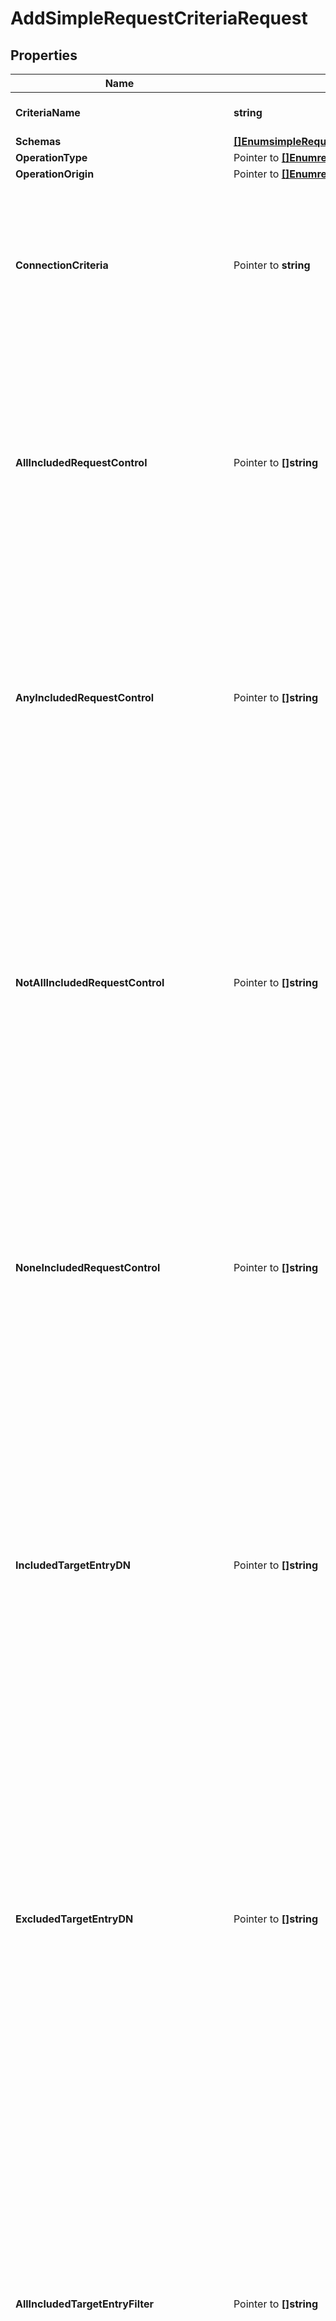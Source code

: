 # AddSimpleRequestCriteriaRequest

## Properties

Name | Type | Description | Notes
------------ | ------------- | ------------- | -------------
**CriteriaName** | **string** | Name of the new Request Criteria | 
**Schemas** | [**[]EnumsimpleRequestCriteriaSchemaUrn**](EnumsimpleRequestCriteriaSchemaUrn.md) |  | 
**OperationType** | Pointer to [**[]EnumrequestCriteriaOperationTypeProp**](EnumrequestCriteriaOperationTypeProp.md) |  | [optional] 
**OperationOrigin** | Pointer to [**[]EnumrequestCriteriaOperationOriginProp**](EnumrequestCriteriaOperationOriginProp.md) |  | [optional] 
**ConnectionCriteria** | Pointer to **string** | Specifies a connection criteria object that must match the associated client connection for operations included in this Simple Request Criteria. | [optional] 
**AllIncludedRequestControl** | Pointer to **[]string** | Specifies the OID of a control that must be present in the request from the client for operations included in this Simple Request Criteria. If any control OIDs are provided, then the request must contain all of those controls. | [optional] 
**AnyIncludedRequestControl** | Pointer to **[]string** | Specifies the OID of a control that may be present in the request from the client for operations included in this Simple Request Criteria. If any control OIDs are provided, then the request must contain at least one of those controls. | [optional] 
**NotAllIncludedRequestControl** | Pointer to **[]string** | Specifies the OID of a control that should not be present in the request from the client for operations included in this Simple Request Criteria. If any control OIDs are provided, then the request must not contain at least one of those controls (that is, the request may contain zero or more of those controls, but not all of them). | [optional] 
**NoneIncludedRequestControl** | Pointer to **[]string** | Specifies the OID of a control that must not be present in the request from the client for operations included in this Simple Request Criteria. If any control OIDs are provided, then the request must not contain any of those controls. | [optional] 
**IncludedTargetEntryDN** | Pointer to **[]string** | Specifies a base DN below which targeted entries may exist for requests included in this Simple Request Criteria. This will only be taken into account for add, simple bind, compare, delete, modify, modify DN, and search operations. It will be ignored for abandon, SASL bind, extended, and unbind operations. | [optional] 
**ExcludedTargetEntryDN** | Pointer to **[]string** | Specifies a base DN below which targeted entries may not exist for requests included in this Simple Request Criteria. This will only be taken into account for add, simple bind, compare, delete, modify, modify DN, and search operations. It will be ignored for abandon, SASL bind, extended, and unbind operations. | [optional] 
**AllIncludedTargetEntryFilter** | Pointer to **[]string** | Specifies a search filter that must match the target entry for requests included in this Simple Request Criteria. This will only be taken into account for add, simple bind, compare, delete, modify, modify DN, and search operations. It will be ignored for abandon, SASL bind, extended, and unbind operations. If any filters are provided, then the target entry must match all of those filters. | [optional] 
**AnyIncludedTargetEntryFilter** | Pointer to **[]string** | Specifies a search filter that may match the target entry for requests included in this Simple Request Criteria. This will only be taken into account for add, simple bind, compare, delete, modify, modify DN, and search operations. It will be ignored for abandon, SASL bind, extended, and unbind operations. If any filters are provided, then the target entry must match at least one of those filters. | [optional] 
**NotAllIncludedTargetEntryFilter** | Pointer to **[]string** | Specifies a search filter that should not match the target entry for requests included in this Simple Request Criteria. This will only be taken into account for add, simple bind, compare, delete, modify, modify DN, and search operations. It will be ignored for abandon, SASL bind, extended, and unbind operations. If any filters are provided, then the target entry must not match at least one of those filters (that is, the request may match zero or more of those filters, but not of all of them). | [optional] 
**NoneIncludedTargetEntryFilter** | Pointer to **[]string** | Specifies a search filter that must not match the target entry for requests included in this Simple Request Criteria. This will only be taken into account for add, simple bind, compare, delete, modify, modify DN, and search operations. It will be ignored for abandon, SASL bind, extended, and unbind operations. If any filters are provided, then the target entry must not match any of those filters. | [optional] 
**AllIncludedTargetEntryGroupDN** | Pointer to **[]string** | Specifies the DN of a group in which the user associated with the target entry must be a member for requests included in this Simple Request Criteria. This will only be taken into account for add, simple bind, compare, delete, modify, modify DN, and search operations. It will be ignored for abandon, SASL bind, extended, and unbind operations. If any group DNs are provided, then the target entry must be a member of all of those groups. | [optional] 
**AnyIncludedTargetEntryGroupDN** | Pointer to **[]string** | Specifies the DN of a group in which the user associated with the target entry may be a member for requests included in this Simple Request Criteria. This will only be taken into account for add, simple bind, compare, delete, modify, modify DN, and search operations. It will be ignored for abandon, SASL bind, extended, and unbind operations. If any group DNs are provided, then the target entry must be a member of at least one of those groups. | [optional] 
**NotAllIncludedTargetEntryGroupDN** | Pointer to **[]string** | Specifies the DN of a group in which the user associated with the target entry should not be a member for requests included in this Simple Request Criteria. This will only be taken into account for add, simple bind, compare, delete, modify, modify DN, and search operations. It will be ignored for abandon, SASL bind, extended, and unbind operations. If any group DNs are provided, then the target entry must not be a member of at least one of those groups (that is, the target entry may be a member of zero or more of those groups, but not all of them). | [optional] 
**NoneIncludedTargetEntryGroupDN** | Pointer to **[]string** | Specifies the DN of a group in which the user associated with the target entry must not be a member for requests included in this Simple Request Criteria. This will only be taken into account for add, simple bind, compare, delete, modify, modify DN, and search operations. It will be ignored for abandon, SASL bind, extended, and unbind operations. If any group DNs are provided, then the target entry must not be a member of any of those groups. | [optional] 
**TargetBindType** | Pointer to [**[]EnumrequestCriteriaTargetBindTypeProp**](EnumrequestCriteriaTargetBindTypeProp.md) |  | [optional] 
**IncludedTargetSASLMechanism** | Pointer to **[]string** | Specifies the name of a SASL mechanism for bind requests included in this Simple Request Criteria. This will only be taken into account for SASL bind operations and will be ignored for other types of operations and for bind operations that do not use SASL authentication. | [optional] 
**ExcludedTargetSASLMechanism** | Pointer to **[]string** | Specifies the name of a SASL mechanism for bind requests excluded from this Simple Request Criteria. This will only be taken into account for SASL bind operations and will be ignored for other types of operations and for bind operations that do not use SASL authentication. | [optional] 
**IncludedTargetAttribute** | Pointer to **[]string** | Specifies the name or OID of an attribute type which must be targeted by requests included in this Simple Request Criteria. This will only be taken into account for add, compare, modify, modify DN, and search operations. It will be ignored for abandon, bind, delete, extended, and unbind operations. | [optional] 
**ExcludedTargetAttribute** | Pointer to **[]string** | Specifies the name or OID of an attribute type which must not be targeted by requests included in this Simple Request Criteria. This will only be taken into account for add, compare, modify, modify DN, and search operations. It will be ignored for abandon, bind, delete, extended, and unbind operations. | [optional] 
**IncludedExtendedOperationOID** | Pointer to **[]string** | Specifies the request OID for extended requests included in this Simple Request Criteria. This will only be taken into account for extended requests and will be ignored for all other types of requests. | [optional] 
**ExcludedExtendedOperationOID** | Pointer to **[]string** | Specifies the request OID for extended requests excluded from this Simple Request Criteria. This will only be taken into account for extended requests and will be ignored for all other types of requests. | [optional] 
**IncludedSearchScope** | Pointer to [**[]EnumrequestCriteriaIncludedSearchScopeProp**](EnumrequestCriteriaIncludedSearchScopeProp.md) |  | [optional] 
**UsingAdministrativeSessionWorkerThread** | Pointer to [**EnumrequestCriteriaUsingAdministrativeSessionWorkerThreadProp**](EnumrequestCriteriaUsingAdministrativeSessionWorkerThreadProp.md) |  | [optional] 
**IncludedApplicationName** | Pointer to **[]string** | Specifies an application name for requests included in this Simple Request Criteria. | [optional] 
**ExcludedApplicationName** | Pointer to **[]string** | Specifies an application name for requests excluded from this Simple Request Criteria. | [optional] 
**Description** | Pointer to **string** | A description for this Request Criteria | [optional] 

## Methods

### NewAddSimpleRequestCriteriaRequest

`func NewAddSimpleRequestCriteriaRequest(criteriaName string, schemas []EnumsimpleRequestCriteriaSchemaUrn, ) *AddSimpleRequestCriteriaRequest`

NewAddSimpleRequestCriteriaRequest instantiates a new AddSimpleRequestCriteriaRequest object
This constructor will assign default values to properties that have it defined,
and makes sure properties required by API are set, but the set of arguments
will change when the set of required properties is changed

### NewAddSimpleRequestCriteriaRequestWithDefaults

`func NewAddSimpleRequestCriteriaRequestWithDefaults() *AddSimpleRequestCriteriaRequest`

NewAddSimpleRequestCriteriaRequestWithDefaults instantiates a new AddSimpleRequestCriteriaRequest object
This constructor will only assign default values to properties that have it defined,
but it doesn't guarantee that properties required by API are set

### GetCriteriaName

`func (o *AddSimpleRequestCriteriaRequest) GetCriteriaName() string`

GetCriteriaName returns the CriteriaName field if non-nil, zero value otherwise.

### GetCriteriaNameOk

`func (o *AddSimpleRequestCriteriaRequest) GetCriteriaNameOk() (*string, bool)`

GetCriteriaNameOk returns a tuple with the CriteriaName field if it's non-nil, zero value otherwise
and a boolean to check if the value has been set.

### SetCriteriaName

`func (o *AddSimpleRequestCriteriaRequest) SetCriteriaName(v string)`

SetCriteriaName sets CriteriaName field to given value.


### GetSchemas

`func (o *AddSimpleRequestCriteriaRequest) GetSchemas() []EnumsimpleRequestCriteriaSchemaUrn`

GetSchemas returns the Schemas field if non-nil, zero value otherwise.

### GetSchemasOk

`func (o *AddSimpleRequestCriteriaRequest) GetSchemasOk() (*[]EnumsimpleRequestCriteriaSchemaUrn, bool)`

GetSchemasOk returns a tuple with the Schemas field if it's non-nil, zero value otherwise
and a boolean to check if the value has been set.

### SetSchemas

`func (o *AddSimpleRequestCriteriaRequest) SetSchemas(v []EnumsimpleRequestCriteriaSchemaUrn)`

SetSchemas sets Schemas field to given value.


### GetOperationType

`func (o *AddSimpleRequestCriteriaRequest) GetOperationType() []EnumrequestCriteriaOperationTypeProp`

GetOperationType returns the OperationType field if non-nil, zero value otherwise.

### GetOperationTypeOk

`func (o *AddSimpleRequestCriteriaRequest) GetOperationTypeOk() (*[]EnumrequestCriteriaOperationTypeProp, bool)`

GetOperationTypeOk returns a tuple with the OperationType field if it's non-nil, zero value otherwise
and a boolean to check if the value has been set.

### SetOperationType

`func (o *AddSimpleRequestCriteriaRequest) SetOperationType(v []EnumrequestCriteriaOperationTypeProp)`

SetOperationType sets OperationType field to given value.

### HasOperationType

`func (o *AddSimpleRequestCriteriaRequest) HasOperationType() bool`

HasOperationType returns a boolean if a field has been set.

### GetOperationOrigin

`func (o *AddSimpleRequestCriteriaRequest) GetOperationOrigin() []EnumrequestCriteriaOperationOriginProp`

GetOperationOrigin returns the OperationOrigin field if non-nil, zero value otherwise.

### GetOperationOriginOk

`func (o *AddSimpleRequestCriteriaRequest) GetOperationOriginOk() (*[]EnumrequestCriteriaOperationOriginProp, bool)`

GetOperationOriginOk returns a tuple with the OperationOrigin field if it's non-nil, zero value otherwise
and a boolean to check if the value has been set.

### SetOperationOrigin

`func (o *AddSimpleRequestCriteriaRequest) SetOperationOrigin(v []EnumrequestCriteriaOperationOriginProp)`

SetOperationOrigin sets OperationOrigin field to given value.

### HasOperationOrigin

`func (o *AddSimpleRequestCriteriaRequest) HasOperationOrigin() bool`

HasOperationOrigin returns a boolean if a field has been set.

### GetConnectionCriteria

`func (o *AddSimpleRequestCriteriaRequest) GetConnectionCriteria() string`

GetConnectionCriteria returns the ConnectionCriteria field if non-nil, zero value otherwise.

### GetConnectionCriteriaOk

`func (o *AddSimpleRequestCriteriaRequest) GetConnectionCriteriaOk() (*string, bool)`

GetConnectionCriteriaOk returns a tuple with the ConnectionCriteria field if it's non-nil, zero value otherwise
and a boolean to check if the value has been set.

### SetConnectionCriteria

`func (o *AddSimpleRequestCriteriaRequest) SetConnectionCriteria(v string)`

SetConnectionCriteria sets ConnectionCriteria field to given value.

### HasConnectionCriteria

`func (o *AddSimpleRequestCriteriaRequest) HasConnectionCriteria() bool`

HasConnectionCriteria returns a boolean if a field has been set.

### GetAllIncludedRequestControl

`func (o *AddSimpleRequestCriteriaRequest) GetAllIncludedRequestControl() []string`

GetAllIncludedRequestControl returns the AllIncludedRequestControl field if non-nil, zero value otherwise.

### GetAllIncludedRequestControlOk

`func (o *AddSimpleRequestCriteriaRequest) GetAllIncludedRequestControlOk() (*[]string, bool)`

GetAllIncludedRequestControlOk returns a tuple with the AllIncludedRequestControl field if it's non-nil, zero value otherwise
and a boolean to check if the value has been set.

### SetAllIncludedRequestControl

`func (o *AddSimpleRequestCriteriaRequest) SetAllIncludedRequestControl(v []string)`

SetAllIncludedRequestControl sets AllIncludedRequestControl field to given value.

### HasAllIncludedRequestControl

`func (o *AddSimpleRequestCriteriaRequest) HasAllIncludedRequestControl() bool`

HasAllIncludedRequestControl returns a boolean if a field has been set.

### GetAnyIncludedRequestControl

`func (o *AddSimpleRequestCriteriaRequest) GetAnyIncludedRequestControl() []string`

GetAnyIncludedRequestControl returns the AnyIncludedRequestControl field if non-nil, zero value otherwise.

### GetAnyIncludedRequestControlOk

`func (o *AddSimpleRequestCriteriaRequest) GetAnyIncludedRequestControlOk() (*[]string, bool)`

GetAnyIncludedRequestControlOk returns a tuple with the AnyIncludedRequestControl field if it's non-nil, zero value otherwise
and a boolean to check if the value has been set.

### SetAnyIncludedRequestControl

`func (o *AddSimpleRequestCriteriaRequest) SetAnyIncludedRequestControl(v []string)`

SetAnyIncludedRequestControl sets AnyIncludedRequestControl field to given value.

### HasAnyIncludedRequestControl

`func (o *AddSimpleRequestCriteriaRequest) HasAnyIncludedRequestControl() bool`

HasAnyIncludedRequestControl returns a boolean if a field has been set.

### GetNotAllIncludedRequestControl

`func (o *AddSimpleRequestCriteriaRequest) GetNotAllIncludedRequestControl() []string`

GetNotAllIncludedRequestControl returns the NotAllIncludedRequestControl field if non-nil, zero value otherwise.

### GetNotAllIncludedRequestControlOk

`func (o *AddSimpleRequestCriteriaRequest) GetNotAllIncludedRequestControlOk() (*[]string, bool)`

GetNotAllIncludedRequestControlOk returns a tuple with the NotAllIncludedRequestControl field if it's non-nil, zero value otherwise
and a boolean to check if the value has been set.

### SetNotAllIncludedRequestControl

`func (o *AddSimpleRequestCriteriaRequest) SetNotAllIncludedRequestControl(v []string)`

SetNotAllIncludedRequestControl sets NotAllIncludedRequestControl field to given value.

### HasNotAllIncludedRequestControl

`func (o *AddSimpleRequestCriteriaRequest) HasNotAllIncludedRequestControl() bool`

HasNotAllIncludedRequestControl returns a boolean if a field has been set.

### GetNoneIncludedRequestControl

`func (o *AddSimpleRequestCriteriaRequest) GetNoneIncludedRequestControl() []string`

GetNoneIncludedRequestControl returns the NoneIncludedRequestControl field if non-nil, zero value otherwise.

### GetNoneIncludedRequestControlOk

`func (o *AddSimpleRequestCriteriaRequest) GetNoneIncludedRequestControlOk() (*[]string, bool)`

GetNoneIncludedRequestControlOk returns a tuple with the NoneIncludedRequestControl field if it's non-nil, zero value otherwise
and a boolean to check if the value has been set.

### SetNoneIncludedRequestControl

`func (o *AddSimpleRequestCriteriaRequest) SetNoneIncludedRequestControl(v []string)`

SetNoneIncludedRequestControl sets NoneIncludedRequestControl field to given value.

### HasNoneIncludedRequestControl

`func (o *AddSimpleRequestCriteriaRequest) HasNoneIncludedRequestControl() bool`

HasNoneIncludedRequestControl returns a boolean if a field has been set.

### GetIncludedTargetEntryDN

`func (o *AddSimpleRequestCriteriaRequest) GetIncludedTargetEntryDN() []string`

GetIncludedTargetEntryDN returns the IncludedTargetEntryDN field if non-nil, zero value otherwise.

### GetIncludedTargetEntryDNOk

`func (o *AddSimpleRequestCriteriaRequest) GetIncludedTargetEntryDNOk() (*[]string, bool)`

GetIncludedTargetEntryDNOk returns a tuple with the IncludedTargetEntryDN field if it's non-nil, zero value otherwise
and a boolean to check if the value has been set.

### SetIncludedTargetEntryDN

`func (o *AddSimpleRequestCriteriaRequest) SetIncludedTargetEntryDN(v []string)`

SetIncludedTargetEntryDN sets IncludedTargetEntryDN field to given value.

### HasIncludedTargetEntryDN

`func (o *AddSimpleRequestCriteriaRequest) HasIncludedTargetEntryDN() bool`

HasIncludedTargetEntryDN returns a boolean if a field has been set.

### GetExcludedTargetEntryDN

`func (o *AddSimpleRequestCriteriaRequest) GetExcludedTargetEntryDN() []string`

GetExcludedTargetEntryDN returns the ExcludedTargetEntryDN field if non-nil, zero value otherwise.

### GetExcludedTargetEntryDNOk

`func (o *AddSimpleRequestCriteriaRequest) GetExcludedTargetEntryDNOk() (*[]string, bool)`

GetExcludedTargetEntryDNOk returns a tuple with the ExcludedTargetEntryDN field if it's non-nil, zero value otherwise
and a boolean to check if the value has been set.

### SetExcludedTargetEntryDN

`func (o *AddSimpleRequestCriteriaRequest) SetExcludedTargetEntryDN(v []string)`

SetExcludedTargetEntryDN sets ExcludedTargetEntryDN field to given value.

### HasExcludedTargetEntryDN

`func (o *AddSimpleRequestCriteriaRequest) HasExcludedTargetEntryDN() bool`

HasExcludedTargetEntryDN returns a boolean if a field has been set.

### GetAllIncludedTargetEntryFilter

`func (o *AddSimpleRequestCriteriaRequest) GetAllIncludedTargetEntryFilter() []string`

GetAllIncludedTargetEntryFilter returns the AllIncludedTargetEntryFilter field if non-nil, zero value otherwise.

### GetAllIncludedTargetEntryFilterOk

`func (o *AddSimpleRequestCriteriaRequest) GetAllIncludedTargetEntryFilterOk() (*[]string, bool)`

GetAllIncludedTargetEntryFilterOk returns a tuple with the AllIncludedTargetEntryFilter field if it's non-nil, zero value otherwise
and a boolean to check if the value has been set.

### SetAllIncludedTargetEntryFilter

`func (o *AddSimpleRequestCriteriaRequest) SetAllIncludedTargetEntryFilter(v []string)`

SetAllIncludedTargetEntryFilter sets AllIncludedTargetEntryFilter field to given value.

### HasAllIncludedTargetEntryFilter

`func (o *AddSimpleRequestCriteriaRequest) HasAllIncludedTargetEntryFilter() bool`

HasAllIncludedTargetEntryFilter returns a boolean if a field has been set.

### GetAnyIncludedTargetEntryFilter

`func (o *AddSimpleRequestCriteriaRequest) GetAnyIncludedTargetEntryFilter() []string`

GetAnyIncludedTargetEntryFilter returns the AnyIncludedTargetEntryFilter field if non-nil, zero value otherwise.

### GetAnyIncludedTargetEntryFilterOk

`func (o *AddSimpleRequestCriteriaRequest) GetAnyIncludedTargetEntryFilterOk() (*[]string, bool)`

GetAnyIncludedTargetEntryFilterOk returns a tuple with the AnyIncludedTargetEntryFilter field if it's non-nil, zero value otherwise
and a boolean to check if the value has been set.

### SetAnyIncludedTargetEntryFilter

`func (o *AddSimpleRequestCriteriaRequest) SetAnyIncludedTargetEntryFilter(v []string)`

SetAnyIncludedTargetEntryFilter sets AnyIncludedTargetEntryFilter field to given value.

### HasAnyIncludedTargetEntryFilter

`func (o *AddSimpleRequestCriteriaRequest) HasAnyIncludedTargetEntryFilter() bool`

HasAnyIncludedTargetEntryFilter returns a boolean if a field has been set.

### GetNotAllIncludedTargetEntryFilter

`func (o *AddSimpleRequestCriteriaRequest) GetNotAllIncludedTargetEntryFilter() []string`

GetNotAllIncludedTargetEntryFilter returns the NotAllIncludedTargetEntryFilter field if non-nil, zero value otherwise.

### GetNotAllIncludedTargetEntryFilterOk

`func (o *AddSimpleRequestCriteriaRequest) GetNotAllIncludedTargetEntryFilterOk() (*[]string, bool)`

GetNotAllIncludedTargetEntryFilterOk returns a tuple with the NotAllIncludedTargetEntryFilter field if it's non-nil, zero value otherwise
and a boolean to check if the value has been set.

### SetNotAllIncludedTargetEntryFilter

`func (o *AddSimpleRequestCriteriaRequest) SetNotAllIncludedTargetEntryFilter(v []string)`

SetNotAllIncludedTargetEntryFilter sets NotAllIncludedTargetEntryFilter field to given value.

### HasNotAllIncludedTargetEntryFilter

`func (o *AddSimpleRequestCriteriaRequest) HasNotAllIncludedTargetEntryFilter() bool`

HasNotAllIncludedTargetEntryFilter returns a boolean if a field has been set.

### GetNoneIncludedTargetEntryFilter

`func (o *AddSimpleRequestCriteriaRequest) GetNoneIncludedTargetEntryFilter() []string`

GetNoneIncludedTargetEntryFilter returns the NoneIncludedTargetEntryFilter field if non-nil, zero value otherwise.

### GetNoneIncludedTargetEntryFilterOk

`func (o *AddSimpleRequestCriteriaRequest) GetNoneIncludedTargetEntryFilterOk() (*[]string, bool)`

GetNoneIncludedTargetEntryFilterOk returns a tuple with the NoneIncludedTargetEntryFilter field if it's non-nil, zero value otherwise
and a boolean to check if the value has been set.

### SetNoneIncludedTargetEntryFilter

`func (o *AddSimpleRequestCriteriaRequest) SetNoneIncludedTargetEntryFilter(v []string)`

SetNoneIncludedTargetEntryFilter sets NoneIncludedTargetEntryFilter field to given value.

### HasNoneIncludedTargetEntryFilter

`func (o *AddSimpleRequestCriteriaRequest) HasNoneIncludedTargetEntryFilter() bool`

HasNoneIncludedTargetEntryFilter returns a boolean if a field has been set.

### GetAllIncludedTargetEntryGroupDN

`func (o *AddSimpleRequestCriteriaRequest) GetAllIncludedTargetEntryGroupDN() []string`

GetAllIncludedTargetEntryGroupDN returns the AllIncludedTargetEntryGroupDN field if non-nil, zero value otherwise.

### GetAllIncludedTargetEntryGroupDNOk

`func (o *AddSimpleRequestCriteriaRequest) GetAllIncludedTargetEntryGroupDNOk() (*[]string, bool)`

GetAllIncludedTargetEntryGroupDNOk returns a tuple with the AllIncludedTargetEntryGroupDN field if it's non-nil, zero value otherwise
and a boolean to check if the value has been set.

### SetAllIncludedTargetEntryGroupDN

`func (o *AddSimpleRequestCriteriaRequest) SetAllIncludedTargetEntryGroupDN(v []string)`

SetAllIncludedTargetEntryGroupDN sets AllIncludedTargetEntryGroupDN field to given value.

### HasAllIncludedTargetEntryGroupDN

`func (o *AddSimpleRequestCriteriaRequest) HasAllIncludedTargetEntryGroupDN() bool`

HasAllIncludedTargetEntryGroupDN returns a boolean if a field has been set.

### GetAnyIncludedTargetEntryGroupDN

`func (o *AddSimpleRequestCriteriaRequest) GetAnyIncludedTargetEntryGroupDN() []string`

GetAnyIncludedTargetEntryGroupDN returns the AnyIncludedTargetEntryGroupDN field if non-nil, zero value otherwise.

### GetAnyIncludedTargetEntryGroupDNOk

`func (o *AddSimpleRequestCriteriaRequest) GetAnyIncludedTargetEntryGroupDNOk() (*[]string, bool)`

GetAnyIncludedTargetEntryGroupDNOk returns a tuple with the AnyIncludedTargetEntryGroupDN field if it's non-nil, zero value otherwise
and a boolean to check if the value has been set.

### SetAnyIncludedTargetEntryGroupDN

`func (o *AddSimpleRequestCriteriaRequest) SetAnyIncludedTargetEntryGroupDN(v []string)`

SetAnyIncludedTargetEntryGroupDN sets AnyIncludedTargetEntryGroupDN field to given value.

### HasAnyIncludedTargetEntryGroupDN

`func (o *AddSimpleRequestCriteriaRequest) HasAnyIncludedTargetEntryGroupDN() bool`

HasAnyIncludedTargetEntryGroupDN returns a boolean if a field has been set.

### GetNotAllIncludedTargetEntryGroupDN

`func (o *AddSimpleRequestCriteriaRequest) GetNotAllIncludedTargetEntryGroupDN() []string`

GetNotAllIncludedTargetEntryGroupDN returns the NotAllIncludedTargetEntryGroupDN field if non-nil, zero value otherwise.

### GetNotAllIncludedTargetEntryGroupDNOk

`func (o *AddSimpleRequestCriteriaRequest) GetNotAllIncludedTargetEntryGroupDNOk() (*[]string, bool)`

GetNotAllIncludedTargetEntryGroupDNOk returns a tuple with the NotAllIncludedTargetEntryGroupDN field if it's non-nil, zero value otherwise
and a boolean to check if the value has been set.

### SetNotAllIncludedTargetEntryGroupDN

`func (o *AddSimpleRequestCriteriaRequest) SetNotAllIncludedTargetEntryGroupDN(v []string)`

SetNotAllIncludedTargetEntryGroupDN sets NotAllIncludedTargetEntryGroupDN field to given value.

### HasNotAllIncludedTargetEntryGroupDN

`func (o *AddSimpleRequestCriteriaRequest) HasNotAllIncludedTargetEntryGroupDN() bool`

HasNotAllIncludedTargetEntryGroupDN returns a boolean if a field has been set.

### GetNoneIncludedTargetEntryGroupDN

`func (o *AddSimpleRequestCriteriaRequest) GetNoneIncludedTargetEntryGroupDN() []string`

GetNoneIncludedTargetEntryGroupDN returns the NoneIncludedTargetEntryGroupDN field if non-nil, zero value otherwise.

### GetNoneIncludedTargetEntryGroupDNOk

`func (o *AddSimpleRequestCriteriaRequest) GetNoneIncludedTargetEntryGroupDNOk() (*[]string, bool)`

GetNoneIncludedTargetEntryGroupDNOk returns a tuple with the NoneIncludedTargetEntryGroupDN field if it's non-nil, zero value otherwise
and a boolean to check if the value has been set.

### SetNoneIncludedTargetEntryGroupDN

`func (o *AddSimpleRequestCriteriaRequest) SetNoneIncludedTargetEntryGroupDN(v []string)`

SetNoneIncludedTargetEntryGroupDN sets NoneIncludedTargetEntryGroupDN field to given value.

### HasNoneIncludedTargetEntryGroupDN

`func (o *AddSimpleRequestCriteriaRequest) HasNoneIncludedTargetEntryGroupDN() bool`

HasNoneIncludedTargetEntryGroupDN returns a boolean if a field has been set.

### GetTargetBindType

`func (o *AddSimpleRequestCriteriaRequest) GetTargetBindType() []EnumrequestCriteriaTargetBindTypeProp`

GetTargetBindType returns the TargetBindType field if non-nil, zero value otherwise.

### GetTargetBindTypeOk

`func (o *AddSimpleRequestCriteriaRequest) GetTargetBindTypeOk() (*[]EnumrequestCriteriaTargetBindTypeProp, bool)`

GetTargetBindTypeOk returns a tuple with the TargetBindType field if it's non-nil, zero value otherwise
and a boolean to check if the value has been set.

### SetTargetBindType

`func (o *AddSimpleRequestCriteriaRequest) SetTargetBindType(v []EnumrequestCriteriaTargetBindTypeProp)`

SetTargetBindType sets TargetBindType field to given value.

### HasTargetBindType

`func (o *AddSimpleRequestCriteriaRequest) HasTargetBindType() bool`

HasTargetBindType returns a boolean if a field has been set.

### GetIncludedTargetSASLMechanism

`func (o *AddSimpleRequestCriteriaRequest) GetIncludedTargetSASLMechanism() []string`

GetIncludedTargetSASLMechanism returns the IncludedTargetSASLMechanism field if non-nil, zero value otherwise.

### GetIncludedTargetSASLMechanismOk

`func (o *AddSimpleRequestCriteriaRequest) GetIncludedTargetSASLMechanismOk() (*[]string, bool)`

GetIncludedTargetSASLMechanismOk returns a tuple with the IncludedTargetSASLMechanism field if it's non-nil, zero value otherwise
and a boolean to check if the value has been set.

### SetIncludedTargetSASLMechanism

`func (o *AddSimpleRequestCriteriaRequest) SetIncludedTargetSASLMechanism(v []string)`

SetIncludedTargetSASLMechanism sets IncludedTargetSASLMechanism field to given value.

### HasIncludedTargetSASLMechanism

`func (o *AddSimpleRequestCriteriaRequest) HasIncludedTargetSASLMechanism() bool`

HasIncludedTargetSASLMechanism returns a boolean if a field has been set.

### GetExcludedTargetSASLMechanism

`func (o *AddSimpleRequestCriteriaRequest) GetExcludedTargetSASLMechanism() []string`

GetExcludedTargetSASLMechanism returns the ExcludedTargetSASLMechanism field if non-nil, zero value otherwise.

### GetExcludedTargetSASLMechanismOk

`func (o *AddSimpleRequestCriteriaRequest) GetExcludedTargetSASLMechanismOk() (*[]string, bool)`

GetExcludedTargetSASLMechanismOk returns a tuple with the ExcludedTargetSASLMechanism field if it's non-nil, zero value otherwise
and a boolean to check if the value has been set.

### SetExcludedTargetSASLMechanism

`func (o *AddSimpleRequestCriteriaRequest) SetExcludedTargetSASLMechanism(v []string)`

SetExcludedTargetSASLMechanism sets ExcludedTargetSASLMechanism field to given value.

### HasExcludedTargetSASLMechanism

`func (o *AddSimpleRequestCriteriaRequest) HasExcludedTargetSASLMechanism() bool`

HasExcludedTargetSASLMechanism returns a boolean if a field has been set.

### GetIncludedTargetAttribute

`func (o *AddSimpleRequestCriteriaRequest) GetIncludedTargetAttribute() []string`

GetIncludedTargetAttribute returns the IncludedTargetAttribute field if non-nil, zero value otherwise.

### GetIncludedTargetAttributeOk

`func (o *AddSimpleRequestCriteriaRequest) GetIncludedTargetAttributeOk() (*[]string, bool)`

GetIncludedTargetAttributeOk returns a tuple with the IncludedTargetAttribute field if it's non-nil, zero value otherwise
and a boolean to check if the value has been set.

### SetIncludedTargetAttribute

`func (o *AddSimpleRequestCriteriaRequest) SetIncludedTargetAttribute(v []string)`

SetIncludedTargetAttribute sets IncludedTargetAttribute field to given value.

### HasIncludedTargetAttribute

`func (o *AddSimpleRequestCriteriaRequest) HasIncludedTargetAttribute() bool`

HasIncludedTargetAttribute returns a boolean if a field has been set.

### GetExcludedTargetAttribute

`func (o *AddSimpleRequestCriteriaRequest) GetExcludedTargetAttribute() []string`

GetExcludedTargetAttribute returns the ExcludedTargetAttribute field if non-nil, zero value otherwise.

### GetExcludedTargetAttributeOk

`func (o *AddSimpleRequestCriteriaRequest) GetExcludedTargetAttributeOk() (*[]string, bool)`

GetExcludedTargetAttributeOk returns a tuple with the ExcludedTargetAttribute field if it's non-nil, zero value otherwise
and a boolean to check if the value has been set.

### SetExcludedTargetAttribute

`func (o *AddSimpleRequestCriteriaRequest) SetExcludedTargetAttribute(v []string)`

SetExcludedTargetAttribute sets ExcludedTargetAttribute field to given value.

### HasExcludedTargetAttribute

`func (o *AddSimpleRequestCriteriaRequest) HasExcludedTargetAttribute() bool`

HasExcludedTargetAttribute returns a boolean if a field has been set.

### GetIncludedExtendedOperationOID

`func (o *AddSimpleRequestCriteriaRequest) GetIncludedExtendedOperationOID() []string`

GetIncludedExtendedOperationOID returns the IncludedExtendedOperationOID field if non-nil, zero value otherwise.

### GetIncludedExtendedOperationOIDOk

`func (o *AddSimpleRequestCriteriaRequest) GetIncludedExtendedOperationOIDOk() (*[]string, bool)`

GetIncludedExtendedOperationOIDOk returns a tuple with the IncludedExtendedOperationOID field if it's non-nil, zero value otherwise
and a boolean to check if the value has been set.

### SetIncludedExtendedOperationOID

`func (o *AddSimpleRequestCriteriaRequest) SetIncludedExtendedOperationOID(v []string)`

SetIncludedExtendedOperationOID sets IncludedExtendedOperationOID field to given value.

### HasIncludedExtendedOperationOID

`func (o *AddSimpleRequestCriteriaRequest) HasIncludedExtendedOperationOID() bool`

HasIncludedExtendedOperationOID returns a boolean if a field has been set.

### GetExcludedExtendedOperationOID

`func (o *AddSimpleRequestCriteriaRequest) GetExcludedExtendedOperationOID() []string`

GetExcludedExtendedOperationOID returns the ExcludedExtendedOperationOID field if non-nil, zero value otherwise.

### GetExcludedExtendedOperationOIDOk

`func (o *AddSimpleRequestCriteriaRequest) GetExcludedExtendedOperationOIDOk() (*[]string, bool)`

GetExcludedExtendedOperationOIDOk returns a tuple with the ExcludedExtendedOperationOID field if it's non-nil, zero value otherwise
and a boolean to check if the value has been set.

### SetExcludedExtendedOperationOID

`func (o *AddSimpleRequestCriteriaRequest) SetExcludedExtendedOperationOID(v []string)`

SetExcludedExtendedOperationOID sets ExcludedExtendedOperationOID field to given value.

### HasExcludedExtendedOperationOID

`func (o *AddSimpleRequestCriteriaRequest) HasExcludedExtendedOperationOID() bool`

HasExcludedExtendedOperationOID returns a boolean if a field has been set.

### GetIncludedSearchScope

`func (o *AddSimpleRequestCriteriaRequest) GetIncludedSearchScope() []EnumrequestCriteriaIncludedSearchScopeProp`

GetIncludedSearchScope returns the IncludedSearchScope field if non-nil, zero value otherwise.

### GetIncludedSearchScopeOk

`func (o *AddSimpleRequestCriteriaRequest) GetIncludedSearchScopeOk() (*[]EnumrequestCriteriaIncludedSearchScopeProp, bool)`

GetIncludedSearchScopeOk returns a tuple with the IncludedSearchScope field if it's non-nil, zero value otherwise
and a boolean to check if the value has been set.

### SetIncludedSearchScope

`func (o *AddSimpleRequestCriteriaRequest) SetIncludedSearchScope(v []EnumrequestCriteriaIncludedSearchScopeProp)`

SetIncludedSearchScope sets IncludedSearchScope field to given value.

### HasIncludedSearchScope

`func (o *AddSimpleRequestCriteriaRequest) HasIncludedSearchScope() bool`

HasIncludedSearchScope returns a boolean if a field has been set.

### GetUsingAdministrativeSessionWorkerThread

`func (o *AddSimpleRequestCriteriaRequest) GetUsingAdministrativeSessionWorkerThread() EnumrequestCriteriaUsingAdministrativeSessionWorkerThreadProp`

GetUsingAdministrativeSessionWorkerThread returns the UsingAdministrativeSessionWorkerThread field if non-nil, zero value otherwise.

### GetUsingAdministrativeSessionWorkerThreadOk

`func (o *AddSimpleRequestCriteriaRequest) GetUsingAdministrativeSessionWorkerThreadOk() (*EnumrequestCriteriaUsingAdministrativeSessionWorkerThreadProp, bool)`

GetUsingAdministrativeSessionWorkerThreadOk returns a tuple with the UsingAdministrativeSessionWorkerThread field if it's non-nil, zero value otherwise
and a boolean to check if the value has been set.

### SetUsingAdministrativeSessionWorkerThread

`func (o *AddSimpleRequestCriteriaRequest) SetUsingAdministrativeSessionWorkerThread(v EnumrequestCriteriaUsingAdministrativeSessionWorkerThreadProp)`

SetUsingAdministrativeSessionWorkerThread sets UsingAdministrativeSessionWorkerThread field to given value.

### HasUsingAdministrativeSessionWorkerThread

`func (o *AddSimpleRequestCriteriaRequest) HasUsingAdministrativeSessionWorkerThread() bool`

HasUsingAdministrativeSessionWorkerThread returns a boolean if a field has been set.

### GetIncludedApplicationName

`func (o *AddSimpleRequestCriteriaRequest) GetIncludedApplicationName() []string`

GetIncludedApplicationName returns the IncludedApplicationName field if non-nil, zero value otherwise.

### GetIncludedApplicationNameOk

`func (o *AddSimpleRequestCriteriaRequest) GetIncludedApplicationNameOk() (*[]string, bool)`

GetIncludedApplicationNameOk returns a tuple with the IncludedApplicationName field if it's non-nil, zero value otherwise
and a boolean to check if the value has been set.

### SetIncludedApplicationName

`func (o *AddSimpleRequestCriteriaRequest) SetIncludedApplicationName(v []string)`

SetIncludedApplicationName sets IncludedApplicationName field to given value.

### HasIncludedApplicationName

`func (o *AddSimpleRequestCriteriaRequest) HasIncludedApplicationName() bool`

HasIncludedApplicationName returns a boolean if a field has been set.

### GetExcludedApplicationName

`func (o *AddSimpleRequestCriteriaRequest) GetExcludedApplicationName() []string`

GetExcludedApplicationName returns the ExcludedApplicationName field if non-nil, zero value otherwise.

### GetExcludedApplicationNameOk

`func (o *AddSimpleRequestCriteriaRequest) GetExcludedApplicationNameOk() (*[]string, bool)`

GetExcludedApplicationNameOk returns a tuple with the ExcludedApplicationName field if it's non-nil, zero value otherwise
and a boolean to check if the value has been set.

### SetExcludedApplicationName

`func (o *AddSimpleRequestCriteriaRequest) SetExcludedApplicationName(v []string)`

SetExcludedApplicationName sets ExcludedApplicationName field to given value.

### HasExcludedApplicationName

`func (o *AddSimpleRequestCriteriaRequest) HasExcludedApplicationName() bool`

HasExcludedApplicationName returns a boolean if a field has been set.

### GetDescription

`func (o *AddSimpleRequestCriteriaRequest) GetDescription() string`

GetDescription returns the Description field if non-nil, zero value otherwise.

### GetDescriptionOk

`func (o *AddSimpleRequestCriteriaRequest) GetDescriptionOk() (*string, bool)`

GetDescriptionOk returns a tuple with the Description field if it's non-nil, zero value otherwise
and a boolean to check if the value has been set.

### SetDescription

`func (o *AddSimpleRequestCriteriaRequest) SetDescription(v string)`

SetDescription sets Description field to given value.

### HasDescription

`func (o *AddSimpleRequestCriteriaRequest) HasDescription() bool`

HasDescription returns a boolean if a field has been set.


[[Back to Model list]](../README.md#documentation-for-models) [[Back to API list]](../README.md#documentation-for-api-endpoints) [[Back to README]](../README.md)


